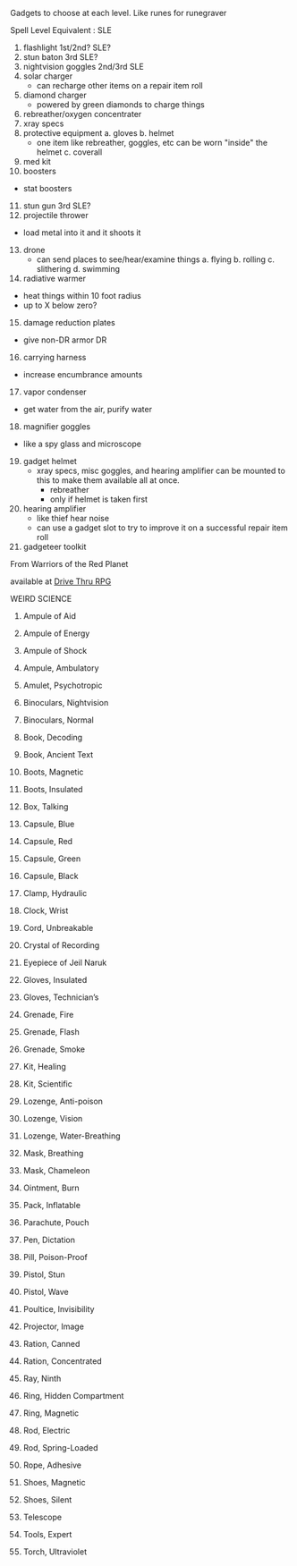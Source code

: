 Gadgets to choose at each level. Like runes for runegraver

Spell Level Equivalent : SLE

1. flashlight 1st/2nd? SLE?
2. stun baton 3rd SLE?
3. nightvision goggles 2nd/3rd SLE
4. solar charger
   * can recharge other items on a repair item roll
5. diamond charger
   * powered by green diamonds to charge things
6. rebreather/oxygen concentrater
7. xray specs
8. protective equipment
   a. gloves
   b. helmet
      * one item like rebreather, goggles, etc can
        be worn "inside" the helmet
   c. coverall
9. med kit
10. boosters
  * stat boosters
11. stun gun 3rd SLE?
12. projectile thrower
  * load metal into it and it shoots it
13. drone
    * can send places to see/hear/examine things
      a. flying
      b. rolling
      c. slithering
      d. swimming
14. radiative warmer
  * heat things within 10 foot radius
  * up to X below zero?
15. damage reduction plates
  * give non-DR armor DR
16. carrying harness
  * increase encumbrance amounts
17. vapor condenser
  * get water from the air, purify water
18. magnifier goggles
  * like a spy glass and microscope
19. gadget helmet
      * xray specs, misc goggles, and hearing amplifier
        can be mounted to this to make them available all at once.
        * rebreather
        * only if helmet is taken first
20. hearing amplifier
    * like thief hear noise
    * can use a gadget slot to try to improve it on a successful
      repair item roll
21. gadgeteer toolkit


From Warriors of the Red Planet

available at [Drive Thru RPG](https://www.drivethrurpg.com/product/171363/Warriors-of-the-Red-Planet)

WEIRD SCIENCE

1. Ampule of Aid

2. Ampule of Energy 

3. Ampule of Shock 

5. Ampule, Ambulatory 

9. Amulet, Psychotropic 

11. Binoculars, Nightvision 

12. Binoculars, Normal 

13. Book, Decoding 

14. Book, Ancient Text 

15. Boots, Magnetic 

16. Boots, Insulated 

18. Box, Talking 

20. Capsule, Blue 

21. Capsule, Red 

22. Capsule, Green 

23. Capsule, Black 

27. Clamp, Hydraulic 

30. Clock, Wrist 

31. Cord, Unbreakable 

34. Crystal of Recording 

36. Eyepiece of Jeil Naruk 

40. Gloves, Insulated 

41. Gloves, Technician’s 

42. Grenade, Fire

43. Grenade, Flash

44. Grenade, Smoke

49. Kit, Healing

50. Kit, Scientific

53. Lozenge, Anti-poison

54. Lozenge, Vision

55. Lozenge, Water-Breathing

57. Mask, Breathing

58. Mask, Chameleon

59. Ointment, Burn

60. Pack, Inflatable

62. Parachute, Pouch

65. Pen, Dictation

67. Pill, Poison-Proof

70. Pistol, Stun

71. Pistol, Wave

72. Poultice, Invisibility

74. Projector, Image

76. Ration, Canned

77. Ration, Concentrated

81. Ray, Ninth

85. Ring, Hidden Compartment

86. Ring, Magnetic

87. Rod, Electric

88. Rod, Spring-Loaded

89. Rope, Adhesive

92. Shoes, Magnetic

93. Shoes, Silent

94. Telescope

96. Tools, Expert

98. Torch, Ultraviolet
